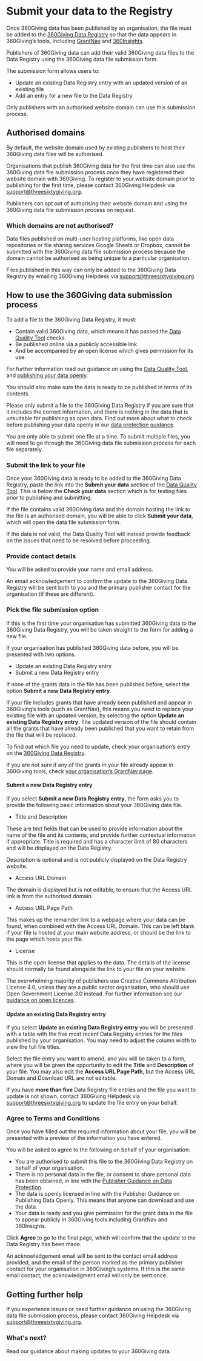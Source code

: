# Submit your data to the Registry
Once 360Giving data has been published by an organisation, the file must be added to the <a href="https://data.threesixtygiving.org/" target="_blank">360Giving Data Registry</a> so that the data appears in 360Giving’s tools, including <a href="https://grantnav.threesixtygiving.org" target="_blank">GrantNav</a> and <a href="https://insights.threesixtygiving.org" target="_blank">360Insights</a>.

Publishers of 360Giving data can add their valid 360Giving data files to the Data Registry using the 360Giving data file submission form. 

The submission form allows users to:
- Update an existing Data Registry entry with an updated version of an existing file
- Add an entry for a new file to the Data Registry

Only publishers with an authorised website domain can use this submission process.

## Authorised domains
By default, the website domain used by existing publishers to host their 360Giving data files will be authorised.

Organisations that publish 360Giving data for the first time can also use the 360Giving data file submission process once they have registered their website domain with 360Giving. To register to your website domain prior to publishing for the first time, please contact 360Giving Helpdesk via <support@threesixtygiving.org>.

Publishers can opt out of authorising their website domain and using the 360Giving data file submission process on request.

### Which domains are not authorised?
Data files published on multi-user hosting platforms, like open data repositories or file sharing services Google Sheets or Dropbox, cannot be submitted with the 360Giving data file submission process because the domain cannot be authorised as being unique to a particular organisation. 

Files published in this way can only be added to the 360Giving Data Registry by emailing 360Giving Helpdesk via <support@threesixtygiving.org>.

## How to use the 360Giving data submission process
To add a file to the 360Giving Data Registry, it must:
- Contain valid 360Giving data, which means it has passed the <a href="https://dataquality.threesixtygiving.org/" target="_blank">Data Quality Tool</a> checks.
- Be published online via a publicly accessible link.
- And be accompanied by an open license which gives permission for its use.

For further information read our guidance on using the [Data Quality Tool](../../guidance/data-quality/), and [publishing your data openly](../../guidance/publish-data-openly/).

You should also make sure the data is ready to be published in terms of its contents. 

Please only submit a file to the 360Giving Data Registry if you are sure that it includes the correct information, and there is nothing in the data that is unsuitable for publishing as open data. Find out more about what to check before publishing your data openly in our [data protection guidance](../../guidance/data-protection/).

You are only able to submit one file at a time. To submit multiple files, you will need to go through the 360Giving data file submission process for each file separately.

### Submit the link to your file
Once your 360Giving data is ready to be added to the 360Giving Data Registry, paste the link into the **Submit your data** section of the <a href="https://dataquality.threesixtygiving.org/" target="_blank">Data Quality Tool</a>. This is below the **Check your data** section which is for testing files prior to publishing and submitting.

If the file contains valid 360Giving data and the domain hosting the link to the file is an authorised domain, you will be able to click **Submit your data**, which will open the data file submission form.

If the data is not valid, the Data Quality Tool will instead provide feedback on the issues that need to be resolved before proceeding. 

### Provide contact details
You will be asked to provide your name and email address.

An email acknowledgement to confirm the update to the 360Giving Data Registry will be sent both to you and the primary publisher contact for the organisation (if these are different).

### Pick the file submission option
If this is the first time your organisation has submitted 360Giving data to the 360Giving Data Registry, you will be taken straight to the form for adding a new file.

If your organisation has published 360Giving data before, you will be presented with two options.
- Update an existing Data Registry entry
- Submit a new Data Registry entry

If none of the grants data in the file has been published before, select the option **Submit a new Data Registry entry**.

If your file includes grants that have already been published and appear in 360Giving’s tools (such as GrantNav), this means you need to replace your existing file with an updated version, by selecting the option **Update an existing Data Registry entry**. The updated version of the file should contain all the grants that have already been published that you want to retain from the file that will be replaced.

To find out which file you need to update, check your organisation’s entry on the <a href="https://data.threesixtygiving.org/" target="_blank">360Giving Data Registry</a>.

If you are not sure if any of the grants in your file already appear in 360Giving tools, check <a href="https://grantnav.threesixtygiving.org/funders" target="_blank">your organisation’s GrantNav page</a>.

#### Submit a new Data Registry entry
If you select **Submit a new Data Registry entry**, the form asks you to provide the following basic information about your 360Giving data file.

- Title and Description

These are text fields that can be used to provide information about the name of the file and its contents, and provide further contextual information if appropriate. Title is required and has a character limit of 80 characters and will be displayed on the Data Registry.

Description is optional and is not publicly displayed on the Data Registry website.

- Access URL Domain

The domain is displayed but is not editable, to ensure that the Access URL link is from the authorised domain.

- Access URL Page Path

This makes up the remainder link to a webpage where your data can be found, when combined with the Access URL Domain. This can be left blank if your file is hosted at your main website address, or should be the link to the page which hosts your file.

- License

This is the open license that applies to the data. The details of the license should normally be found alongside the link to your file on your website.

The overwhelming majority of publishers use Creative Commons Attribution License 4.0, unless they are a public sector organisation, who should use Open Government License 3.0 instead. For further information see our [guidance on open licences](../../guidance/publish-data-openly/).

#### Update an existing Data Registry entry
If you select **Update an existing Data Registry entry** you will be presented with a table with the five most recent Data Registry entries for the files published by your organisation. You may need to adjust the column width to view the full file titles.

Select the file entry you want to amend, and you will be taken to a form, where you will be given the opportunity to edit the **Title** and **Description** of your file. You may also edit the **Access URL Page Path**, but the Access URL Domain and Download URL are not editable.

If you have **more than five** Data Registry file entries and the file you want to update is not shown, contact 360Giving Helpdesk via <support@threesixtygiving.org> to update the file entry on your behalf.

### Agree to Terms and Conditions
Once you have filled out the required information about your file, you will be presented with a preview of the information you have entered.

You will be asked to agree to the following on behalf of your organisation:
- You are authorised to submit this file to the 360Giving Data Registry on behalf of your organisation.
- There is no personal data in the file, or consent to share personal data has been obtained, in line with the [Publisher Guidance on Data Protection](../../guidance/data-protection/).
- The data is openly licensed in line with the Publisher Guidance on Publishing Data Openly. This means that anyone can download and use the data.
- Your data is ready and you give permission for the grant data in the file to appear publicly in 360Giving tools including GrantNav and 360Insights.

Click **Agree** to go to the final page, which will confirm that the update to the Data Registry has been made.

An acknowledgement email will be sent to the contact email address provided, and the email of the person marked as the primary publisher contact for your organisation in 360Giving’s systems. If this is the same email contact, the acknowledgment email will only be sent once. 

## Getting further help
If you experience issues or need further guidance on using the 360Giving data file submission process, please contact 360Giving Helpdesk via <support@threesixtygiving.org>.

### What's next?
Read our guidance about making updates to your 360Giving data.
